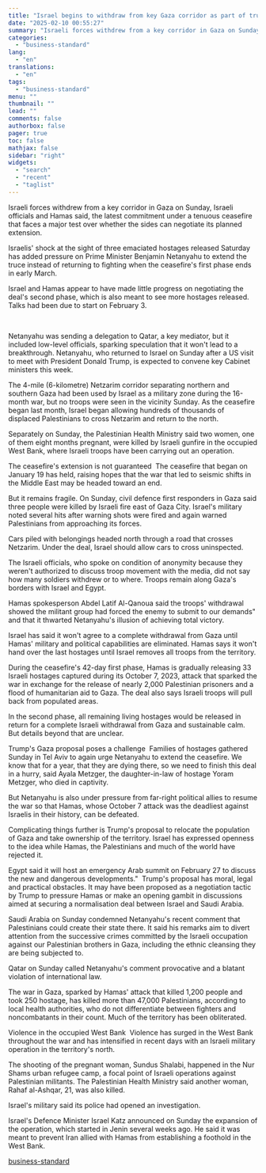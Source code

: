 ```yaml
---
title: "Israel begins to withdraw from key Gaza corridor as part of truce"
date: "2025-02-10 00:55:27"
summary: "Israeli forces withdrew from a key corridor in Gaza on Sunday, Israeli officials and Hamas said, the latest commitment under a tenuous ceasefire that faces a major test over whether the sides can negotiate its planned extension. Israelis' shock at the sight of three emaciated hostages released Saturday has added..."
categories:
  - "business-standard"
lang:
  - "en"
translations:
  - "en"
tags:
  - "business-standard"
menu: ""
thumbnail: ""
lead: ""
comments: false
authorbox: false
pager: true
toc: false
mathjax: false
sidebar: "right"
widgets:
  - "search"
  - "recent"
  - "taglist"
---
```


Israeli forces withdrew from a key corridor in Gaza on Sunday, Israeli officials and Hamas said, the latest commitment under a tenuous ceasefire that faces a major test over whether the sides can negotiate its planned extension.

Israelis' shock at the sight of three emaciated hostages released Saturday has added pressure on Prime Minister Benjamin Netanyahu to extend the truce instead of returning to fighting when the ceasefire's first phase ends in early March.

Israel and Hamas appear to have made little progress on negotiating the deal's second phase, which is also meant to see more hostages released. Talks had been due to start on February 3.

 

Netanyahu was sending a delegation to Qatar, a key mediator, but it included low-level officials, sparking speculation that it won't lead to a breakthrough. Netanyahu, who returned to Israel on Sunday after a US visit to meet with President Donald Trump, is expected to convene key Cabinet ministers this week.

The 4-mile (6-kilometre) Netzarim corridor separating northern and southern Gaza had been used by Israel as a military zone during the 16-month war, but no troops were seen in the vicinity Sunday. As the ceasefire began last month, Israel began allowing hundreds of thousands of displaced Palestinians to cross Netzarim and return to the north.

Separately on Sunday, the Palestinian Health Ministry said two women, one of them eight months pregnant, were killed by Israeli gunfire in the occupied West Bank, where Israeli troops have been carrying out an operation.

The ceasefire's extension is not guaranteed 
The ceasefire that began on January 19 has held, raising hopes that the war that led to seismic shifts in the Middle East may be headed toward an end.

But it remains fragile. On Sunday, civil defence first responders in Gaza said three people were killed by Israeli fire east of Gaza City. Israel's military noted several hits after warning shots were fired and again warned Palestinians from approaching its forces.

Cars piled with belongings headed north through a road that crosses Netzarim. Under the deal, Israel should allow cars to cross uninspected.

The Israeli officials, who spoke on condition of anonymity because they weren't authorized to discuss troop movement with the media, did not say how many soldiers withdrew or to where. Troops remain along Gaza's borders with Israel and Egypt.

Hamas spokesperson Abdel Latif Al-Qanoua said the troops' withdrawal showed the militant group had forced the enemy to submit to our demands" and that it thwarted Netanyahu's illusion of achieving total victory.

Israel has said it won't agree to a complete withdrawal from Gaza until Hamas' military and political capabilities are eliminated. Hamas says it won't hand over the last hostages until Israel removes all troops from the territory.

During the ceasefire's 42-day first phase, Hamas is gradually releasing 33 Israeli hostages captured during its October 7, 2023, attack that sparked the war in exchange for the release of nearly 2,000 Palestinian prisoners and a flood of humanitarian aid to Gaza. The deal also says Israeli troops will pull back from populated areas.

In the second phase, all remaining living hostages would be released in return for a complete Israeli withdrawal from Gaza and sustainable calm. But details beyond that are unclear.

Trump's Gaza proposal poses a challenge 
Families of hostages gathered Sunday in Tel Aviv to again urge Netanyahu to extend the ceasefire. We know that for a year, that they are dying there, so we need to finish this deal in a hurry, said Ayala Metzger, the daughter-in-law of hostage Yoram Metzger, who died in captivity.

But Netanyahu is also under pressure from far-right political allies to resume the war so that Hamas, whose October 7 attack was the deadliest against Israelis in their history, can be defeated.

Complicating things further is Trump's proposal to relocate the population of Gaza and take ownership of the territory. Israel has expressed openness to the idea while Hamas, the Palestinians and much of the world have rejected it.

Egypt said it will host an emergency Arab summit on February 27 to discuss the new and dangerous developments." 
Trump's proposal has moral, legal and practical obstacles. It may have been proposed as a negotiation tactic by Trump to pressure Hamas or make an opening gambit in discussions aimed at securing a normalisation deal between Israel and Saudi Arabia.

Saudi Arabia on Sunday condemned Netanyahu's recent comment that Palestinians could create their state there. It said his remarks aim to divert attention from the successive crimes committed by the Israeli occupation against our Palestinian brothers in Gaza, including the ethnic cleansing they are being subjected to.

Qatar on Sunday called Netanyahu's comment provocative and a blatant violation of international law.

The war in Gaza, sparked by Hamas' attack that killed 1,200 people and took 250 hostage, has killed more than 47,000 Palestinians, according to local health authorities, who do not differentiate between fighters and noncombatants in their count. Much of the territory has been obliterated.

Violence in the occupied West Bank 
Violence has surged in the West Bank throughout the war and has intensified in recent days with an Israeli military operation in the territory's north.

The shooting of the pregnant woman, Sundus Shalabi, happened in the Nur Shams urban refugee camp, a focal point of Israeli operations against Palestinian militants. The Palestinian Health Ministry said another woman, Rahaf al-Ashqar, 21, was also killed.

Israel's military said its police had opened an investigation.

Israel's Defence Minister Israel Katz announced on Sunday the expansion of the operation, which started in Jenin several weeks ago. He said it was meant to prevent Iran allied with Hamas from establishing a foothold in the West Bank.

[business-standard](https://www.business-standard.com/external-affairs-defence-security/news/israel-begins-to-withdraw-from-key-gaza-corridor-as-part-of-truce-125020900674_1.html)
